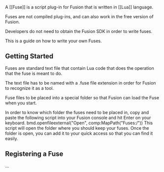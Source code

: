 A [[Fuse]] is a script plug-in for Fusion that is written in [[Lua]] language.

Fuses are not compiled plug-ins, and can also work in the free version of Fusion.

Developers do not need to obtain the Fusion SDK in order to write fuses.

This is a guide on how to write your own Fuses.

## Getting Started
Fuses are standard text file that contain Lua code that does the operation that the fuse is meant to do.

The text file has to be named with a .fuse file extension in order for Fusion to recognize it as a tool.

Fuse files to be placed into a special folder so that Fusion can load the Fuse when you start.

In order to know which folder the fuses need to be placed in, copy and paste the following script into your Fusion console and hit Enter on your keyboard.
 bmd.openfileexternal("Open", comp:MapPath("Fuses:/"))
This script will open the folder where you should keep your fuses. Once the folder is open, you can add it to your quick access so that you can find it easily.

## Registering a Fuse

...